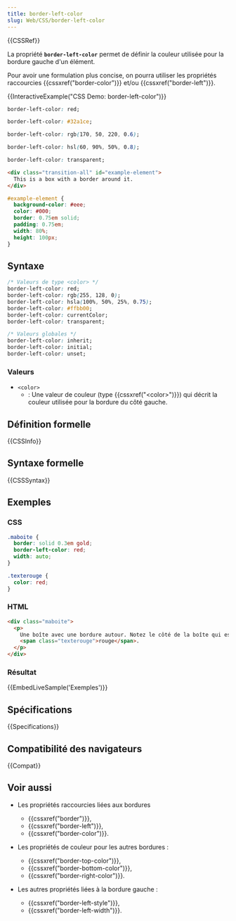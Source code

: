 ```yaml
---
title: border-left-color
slug: Web/CSS/border-left-color
---
```


{{CSSRef}}

La propriété **`border-left-color`** permet de définir la couleur utilisée pour la bordure gauche d'un élément.

Pour avoir une formulation plus concise, on pourra utiliser les propriétés raccourcies {{cssxref("border-color")}} et/ou {{cssxref("border-left")}}.

{{InteractiveExample("CSS Demo: border-left-color")}}

```css interactive-example-choice
border-left-color: red;
```

```css interactive-example-choice
border-left-color: #32a1ce;
```

```css interactive-example-choice
border-left-color: rgb(170, 50, 220, 0.6);
```

```css interactive-example-choice
border-left-color: hsl(60, 90%, 50%, 0.8);
```

```css interactive-example-choice
border-left-color: transparent;
```

```html interactive-example
<div class="transition-all" id="example-element">
  This is a box with a border around it.
</div>
```

```css interactive-example
#example-element {
  background-color: #eee;
  color: #000;
  border: 0.75em solid;
  padding: 0.75em;
  width: 80%;
  height: 100px;
}
```

## Syntaxe

```css
/* Valeurs de type <color> */
border-left-color: red;
border-left-color: rgb(255, 128, 0);
border-left-color: hsla(100%, 50%, 25%, 0.75);
border-left-color: #ffbb00;
border-left-color: currentColor;
border-left-color: transparent;

/* Valeurs globales */
border-left-color: inherit;
border-left-color: initial;
border-left-color: unset;
```

### Valeurs

- `<color>`
  - : Une valeur de couleur (type {{cssxref("&lt;color&gt;")}}) qui décrit la couleur utilisée pour la bordure du côté gauche.

## Définition formelle

{{CSSInfo}}

## Syntaxe formelle

{{CSSSyntax}}

## Exemples

### CSS

```css
.maboite {
  border: solid 0.3em gold;
  border-left-color: red;
  width: auto;
}

.texterouge {
  color: red;
}
```

### HTML

```html
<div class="maboite">
  <p>
    Une boîte avec une bordure autour. Notez le côté de la boîte qui est
    <span class="texterouge">rouge</span>.
  </p>
</div>
```

### Résultat

{{EmbedLiveSample('Exemples')}}

## Spécifications

{{Specifications}}

## Compatibilité des navigateurs

{{Compat}}

## Voir aussi

- Les propriétés raccourcies liées aux bordures

  - {{cssxref("border")}},
  - {{cssxref("border-left")}},
  - {{cssxref("border-color")}}.

- Les propriétés de couleur pour les autres bordures :

  - {{cssxref("border-top-color")}},
  - {{cssxref("border-bottom-color")}},
  - {{cssxref("border-right-color")}}.

- Les autres propriétés liées à la bordure gauche :

  - {{cssxref("border-left-style")}},
  - {{cssxref("border-left-width")}}.
